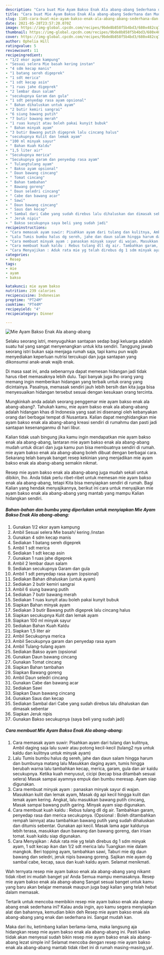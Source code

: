 ```yaml
---
description: "Cara buat Mie Ayam Bakso Enak Ala abang-abang Sederhana dan Mudah Dibuat"
title: "Cara buat Mie Ayam Bakso Enak Ala abang-abang Sederhana dan Mudah Dibuat"
slug: 1185-cara-buat-mie-ayam-bakso-enak-ala-abang-abang-sederhana-dan-mudah-dibuat
date: 2021-05-28T23:57:20.070Z
image: https://img-global.cpcdn.com/recipes/9bde8b858f5b4bd3/680x482cq70/mie-ayam-bakso-enak-ala-abang-abang-foto-resep-utama.jpg
thumbnail: https://img-global.cpcdn.com/recipes/9bde8b858f5b4bd3/680x482cq70/mie-ayam-bakso-enak-ala-abang-abang-foto-resep-utama.jpg
cover: https://img-global.cpcdn.com/recipes/9bde8b858f5b4bd3/680x482cq70/mie-ayam-bakso-enak-ala-abang-abang-foto-resep-utama.jpg
author: Ophelia Hill
ratingvalue: 5
reviewcount: 11
recipeingredient:
- "1/2 ekor ayam kampung"
- "Sesuai selera Mie basah kering instan"
- "4 sdm kecap manis"
- "1 batang sereh digeprek"
- "1 sdt merica"
- "1 sdt kecap asin"
- "1 ruas jahe digeprek"
- "2 lembar daun salam"
- "secukupnya Garam dan gula"
- "1 sdt penyedap rasa ayam opsional"
- " Bahan dihaluskan untuk ayam"
- "2 butir kemiri sangrai"
- "6 siung bawang putih"
- "7 butir bawang merah"
- "1 ruas kunyit atau boleh pakai kunyit bubuk"
- " Bahan minyak ayam"
- "3 butir Bawang putih digeprek lalu cincang halus"
- "secukupnya Kulit dan lemak ayam"
- "100 ml minyak sayur"
- " Bahan Kuah Kaldu"
- "1,5 liter air"
- "Secukupnya merica"
- "Secukupnya garam dan penyedap rasa ayam"
- " Tulangtulang ayam"
- " Bakso ayam opsional"
- " Daun bawang cincang"
- " Tomat cincang"
- " Bahan tambahan"
- " Bawang goreng"
- " Daun seledri cincang"
- " Cabe dan bawang acar"
- " Sawi"
- " Daun bawang cincang"
- " Saus dan kecap"
- " Sambal dari Cabe yang sudah direbus lalu dihaluskan dan dimasak sebentar"
- " Jeruk nipis"
- " Bakso secukupnya saya beli yang sudah jadi"
recipeinstructions:
- "Cara memasak ayam suwir: Pisahkan ayam dari tulang dan kulitnya, Ambil daging saja lalu suwir atau potong kecil-kecil (tulang2 nya untuk kaldu dan kulitnya untuk minyak ayam)"
- "Lalu Tumis bumbu halus dg sereh, jahe dan daun salam hingga harum dan bumbunya matang lalu Masukkan daging ayam, tumis hingga berubah warna lalu tambahkan kecap, merica, garam, gula dan air kaldu secukupnya. Ketika kuah menyusut, cicipi (kecap bisa ditambah sesuai selera) Masak sampai ayamnya empuk dan bumbu meresap. Ayam siap digunakan."
- "Cara membuat minyak ayam : panaskan minyak sayur di wajan. Masukkan kulit dan lemak ayam, Masak dg api kecil hingga kulit dan lemak ayam kering. Angkat, lalu masukkan bawang putih cincang, Masak sampai bawang putih garing. Minyak ayam siap digunakan."
- "Cara membuat kuah kaldu : Rebus tulang dll dg air. Tambahkan garam, penyedap rasa dan merica secukupnya. (Opsional : Boleh ditambahkan rempah lainnya) atau tambahkan bawang putih yang sudah dihaluskan dan ditumis sebentar. Gunakan api kecil. Masak lama agar kaldunya lebih terasa, masukkan daun bawang dan bawang goreng, dan irisan tomat. kuah kaldu siap digunakan."
- "Cara Menyajikan : Aduk rata mie yg telah direbus dg 1 sdm minyak ayam, 1 sdt kecap ikan dan 1/2 sdt merica lalu Tuangkan mie dalam mangkok. Beri topping ayam, tambahkan sawi, Taburi mie dg daun bawang dan seledri, jeruk nipis bawang goreng. Sajikan mie ayam dg sambal cabe, kecap, saus dan kuah kaldu ayam. Selamat menikmati."
categories:
- Resep
tags:
- mie
- ayam
- bakso

katakunci: mie ayam bakso 
nutrition: 239 calories
recipecuisine: Indonesian
preptime: "PT24M"
cooktime: "PT44M"
recipeyield: "4"
recipecategory: Dinner

---
```



![Mie Ayam Bakso Enak Ala abang-abang](https://img-global.cpcdn.com/recipes/9bde8b858f5b4bd3/680x482cq70/mie-ayam-bakso-enak-ala-abang-abang-foto-resep-utama.jpg)

Selaku seorang istri, menyuguhkan santapan sedap bagi keluarga adalah suatu hal yang sangat menyenangkan untuk kita sendiri. Tanggung jawab seorang istri bukan saja menjaga rumah saja, tapi kamu pun wajib menyediakan keperluan nutrisi tercukupi dan juga santapan yang dikonsumsi anak-anak wajib enak.

Di masa  saat ini, anda sebenarnya dapat memesan hidangan jadi tidak harus ribet memasaknya lebih dulu. Tapi banyak juga lho orang yang memang ingin memberikan hidangan yang terbaik untuk orang yang dicintainya. Pasalnya, memasak sendiri jauh lebih bersih dan kita juga bisa menyesuaikan hidangan tersebut sesuai dengan kesukaan orang tercinta. 



Mungkinkah anda adalah seorang penggemar mie ayam bakso enak ala abang-abang?. Tahukah kamu, mie ayam bakso enak ala abang-abang adalah hidangan khas di Indonesia yang saat ini disenangi oleh kebanyakan orang dari berbagai tempat di Nusantara. Kalian dapat menghidangkan mie ayam bakso enak ala abang-abang kreasi sendiri di rumahmu dan pasti jadi santapan kesenanganmu di hari libur.

Kalian tidak usah bingung jika kamu ingin mendapatkan mie ayam bakso enak ala abang-abang, lantaran mie ayam bakso enak ala abang-abang mudah untuk dicari dan juga kamu pun bisa membuatnya sendiri di rumah. mie ayam bakso enak ala abang-abang boleh dibuat dengan berbagai cara. Sekarang telah banyak banget resep kekinian yang menjadikan mie ayam bakso enak ala abang-abang semakin nikmat.

Resep mie ayam bakso enak ala abang-abang juga mudah sekali untuk dibikin, lho. Anda tidak perlu ribet-ribet untuk memesan mie ayam bakso enak ala abang-abang, tetapi Kita bisa menyiapkan sendiri di rumah. Bagi Kalian yang hendak menyajikannya, berikut ini cara untuk menyajikan mie ayam bakso enak ala abang-abang yang mantab yang mampu Kalian hidangkan sendiri.

<!--inarticleads1-->

##### Bahan-bahan dan bumbu yang diperlukan untuk menyiapkan Mie Ayam Bakso Enak Ala abang-abang:

1. Gunakan 1/2 ekor ayam kampung
1. Ambil Sesuai selera Mie basah/ kering /instan
1. Gunakan 4 sdm kecap manis
1. Sediakan 1 batang sereh digeprek
1. Ambil 1 sdt merica
1. Sediakan 1 sdt kecap asin
1. Gunakan 1 ruas jahe digeprek
1. Ambil 2 lembar daun salam
1. Sediakan secukupnya Garam dan gula
1. Ambil 1 sdt penyedap rasa ayam (opsional)
1. Sediakan  Bahan dihaluskan (untuk ayam)
1. Sediakan 2 butir kemiri sangrai
1. Ambil 6 siung bawang putih
1. Sediakan 7 butir bawang merah
1. Sediakan 1 ruas kunyit atau boleh pakai kunyit bubuk
1. Siapkan  Bahan minyak ayam
1. Sediakan 3 butir Bawang putih digeprek lalu cincang halus
1. Siapkan secukupnya Kulit dan lemak ayam
1. Siapkan 100 ml minyak sayur
1. Sediakan  Bahan Kuah Kaldu
1. Siapkan 1,5 liter air
1. Ambil Secukupnya merica
1. Ambil Secukupnya garam dan penyedap rasa ayam
1. Ambil  Tulang-tulang ayam
1. Sediakan  Bakso ayam (opsional
1. Gunakan  Daun bawang cincang
1. Gunakan  Tomat cincang
1. Siapkan  Bahan tambahan
1. Siapkan  Bawang goreng
1. Ambil  Daun seledri cincang
1. Gunakan  Cabe dan bawang acar
1. Sediakan  Sawi
1. Siapkan  Daun bawang cincang
1. Gunakan  Saus dan kecap
1. Sediakan  Sambal dari Cabe yang sudah direbus lalu dihaluskan dan dimasak sebentar
1. Siapkan  Jeruk nipis
1. Gunakan  Bakso secukupnya (saya beli yang sudah jadi)




<!--inarticleads2-->

##### Cara membuat Mie Ayam Bakso Enak Ala abang-abang:

1. Cara memasak ayam suwir: Pisahkan ayam dari tulang dan kulitnya, Ambil daging saja lalu suwir atau potong kecil-kecil (tulang2 nya untuk kaldu dan kulitnya untuk minyak ayam)
1. Lalu Tumis bumbu halus dg sereh, jahe dan daun salam hingga harum dan bumbunya matang lalu Masukkan daging ayam, tumis hingga berubah warna lalu tambahkan kecap, merica, garam, gula dan air kaldu secukupnya. Ketika kuah menyusut, cicipi (kecap bisa ditambah sesuai selera) Masak sampai ayamnya empuk dan bumbu meresap. Ayam siap digunakan.
1. Cara membuat minyak ayam : panaskan minyak sayur di wajan. Masukkan kulit dan lemak ayam, Masak dg api kecil hingga kulit dan lemak ayam kering. Angkat, lalu masukkan bawang putih cincang, Masak sampai bawang putih garing. Minyak ayam siap digunakan.
1. Cara membuat kuah kaldu : Rebus tulang dll dg air. Tambahkan garam, penyedap rasa dan merica secukupnya. (Opsional : Boleh ditambahkan rempah lainnya) atau tambahkan bawang putih yang sudah dihaluskan dan ditumis sebentar. Gunakan api kecil. Masak lama agar kaldunya lebih terasa, masukkan daun bawang dan bawang goreng, dan irisan tomat. kuah kaldu siap digunakan.
1. Cara Menyajikan : Aduk rata mie yg telah direbus dg 1 sdm minyak ayam, 1 sdt kecap ikan dan 1/2 sdt merica lalu Tuangkan mie dalam mangkok. Beri topping ayam, tambahkan sawi, Taburi mie dg daun bawang dan seledri, jeruk nipis bawang goreng. Sajikan mie ayam dg sambal cabe, kecap, saus dan kuah kaldu ayam. Selamat menikmati.




Wah ternyata resep mie ayam bakso enak ala abang-abang yang nikamt tidak ribet ini mudah banget ya! Anda Semua mampu memasaknya. Resep mie ayam bakso enak ala abang-abang Sangat sesuai banget untuk kamu yang baru akan belajar memasak maupun juga bagi kalian yang telah hebat dalam memasak.

Tertarik untuk mencoba membikin resep mie ayam bakso enak ala abang-abang enak sederhana ini? Kalau anda ingin, ayo kamu segera menyiapkan alat dan bahannya, kemudian bikin deh Resep mie ayam bakso enak ala abang-abang yang enak dan sederhana ini. Sangat mudah kan. 

Maka dari itu, ketimbang kalian berlama-lama, maka langsung aja hidangkan resep mie ayam bakso enak ala abang-abang ini. Pasti kalian tiidak akan menyesal sudah bikin resep mie ayam bakso enak ala abang-abang lezat simple ini! Selamat mencoba dengan resep mie ayam bakso enak ala abang-abang mantab tidak ribet ini di rumah masing-masing,ya!.

